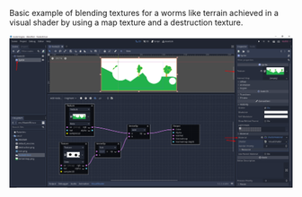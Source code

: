 Basic example of blending textures for a worms like terrain achieved in a visual shader by using a map texture and a destruction texture.

![examples picture](/README/example.png)